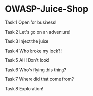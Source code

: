 # OWASP-Juice-Shop

Task 1
Open for business!




































Task 2
Let's go on an adventure!






















Task 3
Inject the juice








































Task 4
Who broke my lock?!

























Task 5
AH! Don't look!
































Task 6
Who's flying this thing?












































Task 7
Where did that come from?
























































Task 8
Exploration!
